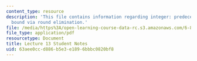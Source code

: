 ```yaml
---
content_type: resource
description: 'This file contains information regarding integer: predecessor lower
  bound via round elimination.'
file: /media/https%3A/open-learning-course-data-rc.s3.amazonaws.com/6-851-advanced-data-structures-spring-2012/63aee0ccd886b5e3e1896bbbc0820bf8_MIT6_851S12_L13.pdf
file_type: application/pdf
resourcetype: Document
title: Lecture 13 Student Notes
uid: 63aee0cc-d886-b5e3-e189-6bbbc0820bf8
---
```

